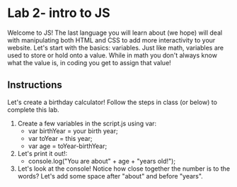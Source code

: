 # Lab 2- intro to JS
Welcome to JS! The last language you will learn about (we hope) will deal with manipulating both HTML and CSS to add more interactivity to your website. Let's start with the basics: variables. Just like math, variables are used to store or hold onto a value. While in math you don't always know what the value is, in coding you get to assign that value!


## Instructions
Let's create a birthday calculator! Follow the steps in class (or below) to complete this lab.

1. Create a few variables in the script.js using var:
    * var birthYear = your birth year;
    * var toYear = this year;
    * var age = toYear-birthYear;
2. Let's print it out!:
    * console.log("You are about" + age + "years old!");
3. Let's look at the console! Notice how close together the number is to the words? Let's add some space after "about" and before "years".
